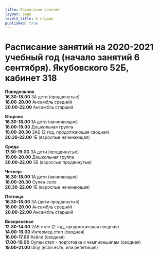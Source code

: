 ```yaml
---
title: Расписание занятий
layout: page
level2_title: О студии
published: true
---
```











# Расписание занятий на 2020-2021 учебный год (начало занятий 6 сентября). Якубовского 52Б, кабинет 318

**Понедельник**   
**16.30-18.00** 3А дети (продвинутые)  
**18.00-20.00** Ансамбль средний    
**20.00-22.00** Ансамбль старший    
   
**Вторник**   
**16.30-18.00** 1А дети (начинающие)    
**18.00-19.00** Дошкольная группа      
**19.00-20.30** 2АБ (2 год, продолжающая сводная)      
**20.30-22.00** 1Б (взрослые начинающая)      


**Среда**    
**17.30-19.00** 3А дети (продвинутые)  
**19.00-20.00** Дошкольная группа  
**20.00-22.00** 3Б (взрослые продвинутые)    

**Четверг**     
**16.30-18.00** 1А дети (начинающие)   
**18.00-20.30** Оупен соло     
**20.30-22.00** 1Б (взрослые начинающая)   
 
**Пятница**  
**16.30-18.00** 3А (дети продвинутые)       
**18.00-20.00** Ансамбль средний    
**20.00-22.00** Ансамбль старший    


**Воскресенье**     
**12.30-14.00** 2АБ степ (2 год, продолжающая сводная)     
**14.00-16.00** Интермед степ (сводная)  
**16.00-17.00** Кейли (сводная)  
**17.00-19.00** Оупен степ - подготовка к чемпионшипам (сводная)  
**19.00-21.00** Шоу (если есть, или репетиция)
